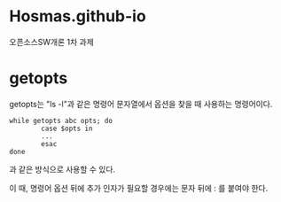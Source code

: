 # Hosmas.github-io
오픈소스SW개론 1차 과제

# getopts
getopts는 "ls -l"과 같은 명령어 문자열에서 옵션을 찾을 때 사용하는 명령어이다.
```
while getopts abc opts; do
        case $opts in
        ...
        esac
done
```
과 같은 방식으로 사용할 수 있다.

이 때, 명령어 옵션 뒤에 추가 인자가 필요할 경우에는 문자 뒤에 : 를 붙여야 한다.

